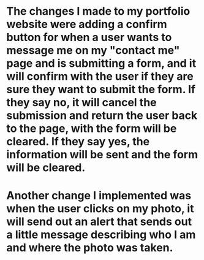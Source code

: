 # The changes I made to my portfolio website were adding a confirm button for when a user wants to message me on my "contact me" page and is submitting a form, and it will confirm with the user if they are sure they want to submit the form. If they say no, it will cancel the submission and return the user back to the page, with the form will be cleared. If they say yes, the information will be sent and the form will be cleared.

# Another change I implemented was when the user clicks on my photo, it will send out an alert that sends out a little message describing who I am and where the photo was taken.